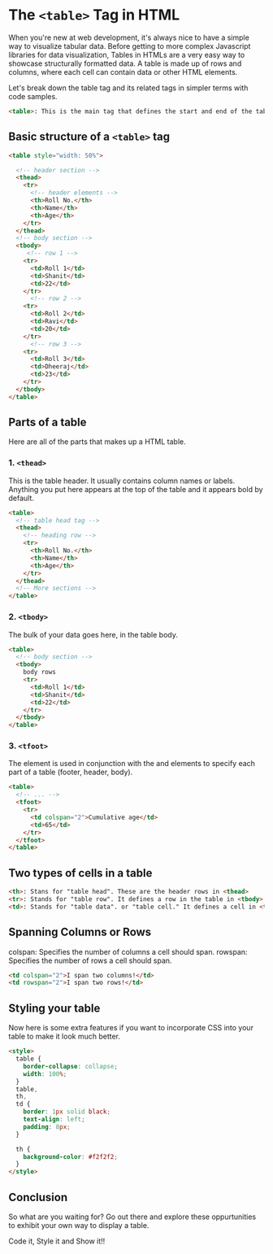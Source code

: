 
# The `<table>` Tag in HTML

When you're new at web development, it's always nice to have a simple way to visualize tabular data.
Before getting to more complex Javascript libraries for data visualization, Tables in HTMLs are a very easy way to showcase structurally formatted data. 
A table is made up of rows and columns, where each cell can contain data or other HTML elements.

Let's break down the table tag and its related tags in simpler terms with code samples.

```html
<table>: This is the main tag that defines the start and end of the table.
```

## Basic structure of a `<table>` tag

```html
<table style="width: 50%">

  <!-- header section -->
  <thead>
    <tr>
      <!-- header elements -->
      <th>Roll No.</th>
      <th>Name</th>
      <th>Age</th>
    </tr>
  </thead>
  <!-- body section -->
  <tbody>
     <!-- row 1 -->
    <tr>
      <td>Roll 1</td> 
      <td>Shanit</td>
      <td>22</td>
    </tr>
      <!-- row 2 -->
    <tr>
      <td>Roll 2</td>
      <td>Ravi</td>
      <td>20</td>
    </tr>
      <!-- row 3 -->
    <tr>
      <td>Roll 3</td>
      <td>Dheeraj</td>
      <td>23</td>
    </tr>
  </tbody>
</table>
```

## Parts of a table

Here are all of the parts that makes up a HTML table.

### 1. `<thead>`

This is the table header. It usually contains column names or labels. Anything you put here appears at the top of the table and it appears bold by default.

```html
<table>
  <!-- table head tag -->
  <thead>
    <!-- heading row -->
    <tr>
      <th>Roll No.</th>
      <th>Name</th>
      <th>Age</th>
    </tr>
  </thead>
  <!-- More sections -->
</table>
```

### 2. `<tbody>`

The bulk of your data goes here, in the table body.

```html
<table>
  <!-- body section -->
  <tbody>
    body rows
    <tr>
      <td>Roll 1</td> 
      <td>Shanit</td>
      <td>22</td>
    </tr>
  </tbody>
</table>
```

### 3. `<tfoot>`

 The <tfoot> element is used in conjunction with the <thead> and <tbody> elements to specify each part of a table (footer, header, body).

```html
<table>
  <!-- ... -->
  <tfoot>
    <tr>
      <td colspan="2">Cumulative age</td>
      <td>65</td>
    </tr>
  </tfoot>
</table>
```


## Two types of cells in a table

```html
<th>: Stans for "table head". These are the header rows in <thead>
<tr>: Stands for "table row". It defines a row in the table in <tbody>
<td>: Stands for "table data". or "table cell." It defines a cell in <tr>
```
## Spanning Columns or Rows

colspan: Specifies the number of columns a cell should span.
rowspan: Specifies the number of rows a cell should span.

```html
<td colspan="2">I span two columns!</td>
<td rowspan="2">I span two rows!</td>
```

## Styling your table

Now here is some extra features if you want to incorporate CSS into your table to make it look much better.

```html
<style>
  table {
    border-collapse: collapse;
    width: 100%;
  }
  table,
  th,
  td {
    border: 1px solid black;
    text-align: left;
    padding: 8px;
  }

  th {
    background-color: #f2f2f2;
  }
</style>
```

## Conclusion

So what are you waiting for?
Go out there and explore these oppurtunities to exhibit your own way to display a table.

Code it, Style it and Show it!!
